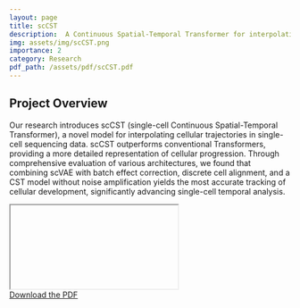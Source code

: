 ```yaml
---
layout: page
title: scCST
description:  A Continuous Spatial-Temporal Transformer for interpolating cellular trajectories between sampled time points in single-cell sequencing data.
img: assets/img/scCST.png
importance: 2
category: Research
pdf_path: /assets/pdf/scCST.pdf
---
```

## Project Overview

Our research introduces scCST (single-cell Continuous Spatial-Temporal Transformer), a novel model for interpolating cellular trajectories in single-cell sequencing data. scCST outperforms conventional Transformers, providing a more detailed representation of cellular progression. Through comprehensive evaluation of various architectures, we found that combining scVAE with batch effect correction, discrete cell alignment, and a CST model without noise amplification yields the most accurate tracking of cellular development, significantly advancing single-cell temporal analysis.

<div class="row mt-3">
    <div class="col-sm mt-3 mt-md-0">
        <div id="pdf-container" data-pdf-src="{{ page.pdf_path | relative_url }}">
            <iframe id="pdf-viewer"></iframe>
        </div>
    </div>
</div>

<div class="caption">
    <a href="../assets/pdf/scCST.pdf" target="_blank">Download the PDF</a>
</div>

<script src="{{ '/assets/js/pdfresize.js' | relative_url }}"></script>
<link rel="stylesheet" href="{{ '/assets/css/pdfresize.css' | relative_url }}">

<!-- ## External Link -->

<!-- For more information, visit the [project webpage]({{ page.webpage_link }}). -->